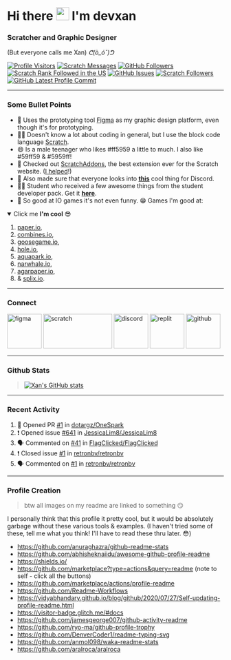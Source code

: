 # Hi there <a href="https://ppl.moe/u/xanny/" target="_blank"><img src="https://raw.githubusercontent.com/devxan/devxan/master/wave.gif" width="30px"></a> I'm devxan
### Scratcher and Graphic Designer
(But everyone calls me Xan) 
_ᕦ(ò_óˇ)ᕤ_

 [![Profile Visitors](https://visitor-badge-reloaded.herokuapp.com/badge?page_id=devxan.visitor.badge.reloaded&color=ff5959&style=for-the-badge&logo=github)](https://github.com/devxan)
 [![Scratch Messages](https://img.shields.io/badge/dynamic/json?label=Messages&query=count&url=https%3A%2F%2Fapi.scratch.mit.edu%2Fusers%2F-Xanimation-%2Fmessages%2Fcount&color=ff5959&style=for-the-badge&logo=scratch&logoColor=fff)](https://scratch.mit.edu/users/-Xanimation-/)
 [![GitHub Followers](https://img.shields.io/github/followers/devxan?color=ff5959&logo=github&style=for-the-badge)](https://github.com/devxan?tab=followers/)
 [![Scratch Rank Followed in the US](https://img.shields.io/badge/dynamic/json?style=for-the-badge&cacheSeconds=1&color=ff5959&label=Rank%20Followed%20In%20USA&query=statistics.ranks.country.followers&url=https://scratchdb.lefty.one/v2/user/info/-Xanimation-&logo=scratch&logoColor=fff)](https://scratchstats.com/-Xanimation-/)
 [![GitHub Issues](https://img.shields.io/github/issues/devxan/devxan?label=Profile%20Issues&color=ff5959&logo=github&style=for-the-badge)](https://github.com/devxan/devxan/issues/)
 [![Scratch Followers](https://img.shields.io/badge/dynamic/json?label=Followers&query=statistics.followers&url=https%3A%2F%2Fscratchdb.lefty.one%2Fv3%2Fuser%2Finfo%2F-Xanimation-&color=ff5959&style=for-the-badge&logo=scratch&logoColor=fff)](https://scratch.mit.edu/users/-Xanimation-/followers/)
 [![GitHub Latest Profile Commit](https://img.shields.io/github/last-commit/devxan/devxan?color=ff5959&logo=github&style=for-the-badge&label=Latest%20Profile%20Commit)](https://github.com/devxan/devxan/commits/master)

<hr>

### Some Bullet Points
- 🌱 Uses the prototyping tool [Figma](https://www.figma.com/) as my graphic design platform, even though it's for prototyping. 
- 👨‍💻 Doesn't know a lot about coding in general, but I use the block code language [Scratch](https://Scrach.mit.edu/).
- 😄 Is a male teenager who likes #ff5959 a little to much. I also like #59ff59 & #5959ff! 
- 🎉 Checked out [ScratchAddons](https://scratchaddons.com/), the best extension ever for the Scratch website. ([I helped](https://scratchaddons.com/contributors)!) 
- 🙊 Also made sure that everyone looks into **[this](https://github.com/hipvpitsme/discord-rpc-with-buttons)** cool thing for Discord. 
- 👨‍🎓 Student who received a few awesome things from the student developer pack. Get it **[here](https://education.github.com/pack/)**.
- 👏 So good at IO games it's not even funny. 😁 Games I'm good at: 

<details open>
 <summary>Click me <b>I'm cool</b> 😎</summary>

1. [paper.io](https://paper-io.com/), 
2. [combines.io](https://combines.io/), 
3. [goosegame.io](https://goosegame.io/), 
4. [hole.io](https://hole-io.com/), 
5. [aquapark.io](https://aquapark.io/), 
6. [narwhale.io](http://narwhale.io/), 
7. [agarpaper.io](http://agarpaper.io/), 
8. & [splix.io](https://splix.io/). 
 
</details>


<hr>

### Connect
<a href="https://www.figma.com/@Xan/" target="_blank"><img src="https://raw.githubusercontent.com/devxan/devxan/master/icons/Figma.svg" alt="figma" width="80" height="80"/></a>
<a href="https://scratch.mit.edu/users/-Xanimation-/" target="_blank"> <img src="https://raw.githubusercontent.com/devxan/devxan/master/icons/Scratch.svg" alt="scratch" width="160" height="80"/></a> <a href="https://discord.com/users/687328712084946973/" target="_blank"> <img src="https://raw.githubusercontent.com/devxan/devxan/master/icons/Discord.svg" alt="discord" width="80" height="80"/></a> <a href="https://replit.com/@Xanilan/" target="_blank"> <img src="https://raw.githubusercontent.com/devxan/devxan/master/icons/Replit.svg" alt="replit" width="80" height="80"/></a> <a href="https://github.com/devxan/devxan/discussions/" target="_blank"> <img src="https://raw.githubusercontent.com/devxan/devxan/master/icons/Github.svg" alt="github" width="80" height="80"/></a>

<hr>

### Github Stats 
> [![Xan's GitHub stats](https://github-readme-stats.vercel.app/api?username=devxan&bg_color=30,ff5959,ff6969&title_color=fff&text_color=fff&icon_color=fff&show_icons=true)](https://github.com/anuraghazra/github-readme-stats)

<hr>

### Recent Activity

<!--START_SECTION:activity-->
1. 💪 Opened PR [#1](https://github.com/dotargz/OneSpark/pull/1) in [dotargz/OneSpark](https://github.com/dotargz/OneSpark)
2. ❗️ Opened issue [#641](https://github.com/JessicaLim8/JessicaLim8/issues/641) in [JessicaLim8/JessicaLim8](https://github.com/JessicaLim8/JessicaLim8)
3. 🗣 Commented on [#41](https://github.com/FlagClicked/FlagClicked/issues/41) in [FlagClicked/FlagClicked](https://github.com/FlagClicked/FlagClicked)
4. ❗️ Closed issue [#1](https://github.com/retronbv/retronbv/issues/1) in [retronbv/retronbv](https://github.com/retronbv/retronbv)
5. 🗣 Commented on [#1](https://github.com/retronbv/retronbv/issues/1) in [retronbv/retronbv](https://github.com/retronbv/retronbv)
<!--END_SECTION:activity-->

<hr>

### Profile Creation

 > btw all images on my readme are linked to something 😏

I personally think that this profile it pretty cool, but it would be absolutely garbage without these various tools & examples. (I haven't tried some of these, tell me what you think! I'll have to read these thru later. 😳)
- https://github.com/anuraghazra/github-readme-stats
- https://github.com/abhisheknaiidu/awesome-github-profile-readme
- https://shields.io/
- https://github.com/marketplace?type=actions&query=readme (note to self - click all the buttons)
- https://github.com/marketplace/actions/profile-readme
- https://github.com/Readme-Workflows
- https://vidyabhandary.github.io/blog/github/2020/07/27/Self-updating-profile-readme.html
- https://visitor-badge.glitch.me/#docs
- https://github.com/jamesgeorge007/github-activity-readme
- https://github.com/ryo-ma/github-profile-trophy
- https://github.com/DenverCoder1/readme-typing-svg
- https://github.com/anmol098/waka-readme-stats
- https://github.com/aralroca/aralroca
